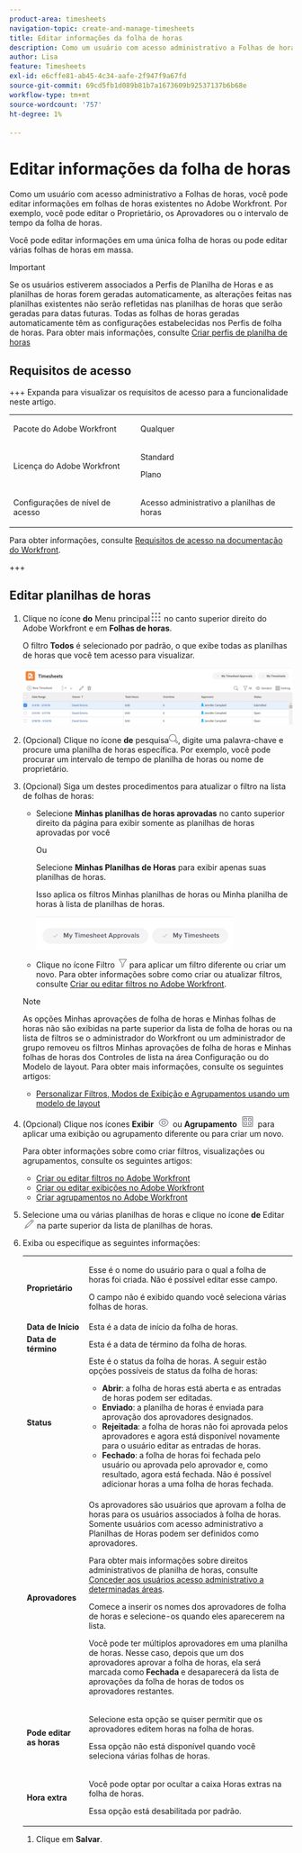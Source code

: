 ```yaml
---
product-area: timesheets
navigation-topic: create-and-manage-timesheets
title: Editar informações da folha de horas
description: Como um usuário com acesso administrativo a Folhas de horas, você pode editar informações em folhas de horas existentes no Adobe Workfront. Por exemplo, você pode editar o Proprietário, os Aprovadores ou o intervalo de tempo da folha de horas.
author: Lisa
feature: Timesheets
exl-id: e6cffe81-ab45-4c34-aafe-2f947f9a67fd
source-git-commit: 69cd5fb1d089b81b7a1673609b92537137b6b68e
workflow-type: tm+mt
source-wordcount: '757'
ht-degree: 1%

---
```


# Editar informações da folha de horas

Como um usuário com acesso administrativo a Folhas de horas, você pode editar informações em folhas de horas existentes no Adobe Workfront. Por exemplo, você pode editar o Proprietário, os Aprovadores ou o intervalo de tempo da folha de horas.

Você pode editar informações em uma única folha de horas ou pode editar várias folhas de horas em massa.

>[!IMPORTANT]
>
>Se os usuários estiverem associados a Perfis de Planilha de Horas e as planilhas de horas forem geradas automaticamente, as alterações feitas nas planilhas existentes não serão refletidas nas planilhas de horas que serão geradas para datas futuras. Todas as folhas de horas geradas automaticamente têm as configurações estabelecidas nos Perfis de folha de horas. Para obter mais informações, consulte [Criar perfis de planilha de horas](../create-and-manage-timesheets/create-timesheet-profiles.md)

## Requisitos de acesso

+++ Expanda para visualizar os requisitos de acesso para a funcionalidade neste artigo.

<table style="table-layout:auto">
 <col> 
 <col>
 <tbody> 
  <tr> 
   <td>Pacote do Adobe Workfront</td> 
   <td><p>Qualquer</p></td> 
  </tr> 
  <tr> 
   <td>Licença do Adobe Workfront</td> 
   <td>
   <p>Standard</p>
   <p>Plano</p></td>
  </tr> 
  <tr> 
   <td>Configurações de nível de acesso</td> 
   <td><p>Acesso administrativo a planilhas de horas</p> </td> 
  </tr> 
 </tbody> 
</table>

Para obter informações, consulte [Requisitos de acesso na documentação do Workfront](/help/quicksilver/administration-and-setup/add-users/access-levels-and-object-permissions/access-level-requirements-in-documentation.md).

+++

## Editar planilhas de horas

1. Clique no ícone **do** Menu principal![](assets/main-menu-icon.png) no canto superior direito do Adobe Workfront e em **Folhas de horas**.

   O filtro **Todos** é selecionado por padrão, o que exibe todas as planilhas de horas que você tem acesso para visualizar.

   ![](assets/timesheet-list-one-timesheet-selected-nwe-350x70.png)

1. (Opcional) Clique no ícone **de** pesquisa![](assets/search-icon.png), digite uma palavra-chave e procure uma planilha de horas específica. Por exemplo, você pode procurar um intervalo de tempo de planilha de horas ou nome de proprietário.

1. (Opcional) Siga um destes procedimentos para atualizar o filtro na lista de folhas de horas:

   * Selecione **Minhas planilhas de horas aprovadas** no canto superior direito da página para exibir somente as planilhas de horas aprovadas por você

     Ou

     Selecione **Minhas Planilhas de Horas** para exibir apenas suas planilhas de horas.

     Isso aplica os filtros Minhas planilhas de horas ou Minha planilha de horas à lista de planilhas de horas.

     ![](assets/my-timesheet-approvals-my-timesheets-pills-on-timesheets-list-nwe-350x58.png)

   * Clique no ícone Filtro ![](assets/filter-nwepng.png) para aplicar um filtro diferente ou criar um novo. Para obter informações sobre como criar ou atualizar filtros, consulte [Criar ou editar filtros no Adobe Workfront](../../reports-and-dashboards/reports/reporting-elements/create-filters.md).

   >[!NOTE]
   >
   >As opções Minhas aprovações de folha de horas e Minhas folhas de horas não são exibidas na parte superior da lista de folha de horas ou na lista de filtros se o administrador do Workfront ou um administrador de grupo removeu os filtros Minhas aprovações de folha de horas e Minhas folhas de horas dos Controles de lista na área Configuração ou do Modelo de layout. Para obter mais informações, consulte os seguintes artigos:
   >
   >   
   >   
   >   * [Personalizar Filtros, Modos de Exibição e Agrupamentos usando um modelo de layout](../../administration-and-setup/customize-workfront/use-layout-templates/customize-fvg-list-controls-layout-template.md)
   >   
   >

1. (Opcional) Clique nos ícones **Exibir** ![](assets/view-icon.png) ou **Agrupamento** ![](assets/grouping.png) para aplicar uma exibição ou agrupamento diferente ou para criar um novo.

   Para obter informações sobre como criar filtros, visualizações ou agrupamentos, consulte os seguintes artigos:

   * [Criar ou editar filtros no Adobe Workfront](../../reports-and-dashboards/reports/reporting-elements/create-filters.md)
   * [Criar ou editar exibições no Adobe Workfront](../../reports-and-dashboards/reports/reporting-elements/create-edit-views.md)
   * [Criar agrupamentos no Adobe Workfront](../../reports-and-dashboards/reports/reporting-elements/create-groupings.md)

1. Selecione uma ou várias planilhas de horas e clique no ícone **de** Editar![](assets/edit-icon.png) na parte superior da lista de planilhas de horas.
1. Exiba ou especifique as seguintes informações:

   <table style="table-layout:auto"> 
    <col> 
    <col> 
    <tbody> 
     <tr> 
      <td role="rowheader"><strong>Proprietário</strong> </td> 
      <td> <p>Esse é o nome do usuário para o qual a folha de horas foi criada. Não é possível editar esse campo. </p> <p>O campo não é exibido quando você seleciona várias folhas de horas. </p> </td> 
     </tr> 
     <tr> 
      <td role="rowheader"><strong>Data de Início</strong> </td> 
      <td>Esta é a data de início da folha de horas.</td> 
     </tr> 
     <tr> 
      <td role="rowheader"><strong>Data de término</strong> </td> 
      <td> Esta é a data de término da folha de horas.</td> 
     </tr>
<tr> 
      <td role="rowheader"><strong>Status</strong> </td> 
      <td> Este é o status da folha de horas.
      A seguir estão opções possíveis de status da folha de horas: 
      <ul><li><b>Abrir</b>: a folha de horas está aberta e as entradas de horas podem ser editadas.</li>
      <li><b>Enviado</b>: a planilha de horas é enviada para aprovação dos aprovadores designados.</li>
      <li><b>Rejeitada</b>: a folha de horas não foi aprovada pelos aprovadores e agora está disponível novamente para o usuário editar as entradas de horas.</li>
      <li><b>Fechado</b>: a folha de horas foi fechada pelo usuário ou aprovada pelo aprovador e, como resultado, agora está fechada. Não é possível adicionar horas a uma folha de horas fechada.</li>
   </td> 
     </tr> 
     <tr> 
      <td role="rowheader"><strong>Aprovadores</strong> </td> 
      <td> <p>Os aprovadores são usuários que aprovam a folha de horas para os usuários associados à folha de horas. Somente usuários com acesso administrativo a Planilhas de Horas podem ser definidos como aprovadores. </p> <p>Para obter mais informações sobre direitos administrativos de planilha de horas, consulte <a href="../../administration-and-setup/add-users/configure-and-grant-access/grant-users-admin-access-certain-areas.md" class="MCXref xref">Conceder aos usuários acesso administrativo a determinadas áreas</a>.</p> <p>Comece a inserir os nomes dos aprovadores de folha de horas e selecione-os quando eles aparecerem na lista.</p> <p>Você pode ter múltiplos aprovadores em uma planilha de horas. Nesse caso, depois que um dos aprovadores aprovar a folha de horas, ela será marcada como <strong>Fechada</strong> e desaparecerá da lista de aprovações da folha de horas de todos os aprovadores restantes.</p> </td> 
     </tr> 
     <tr> 
      <td role="rowheader"><strong>Pode editar as horas</strong> </td> 
      <td> <p>Selecione esta opção se quiser permitir que os aprovadores editem horas na folha de horas.</p> <p>Essa opção não está disponível quando você seleciona várias folhas de horas. </p> </td> 
     </tr> 
     <tr data-mc-conditions=""> 
      <td role="rowheader"><span style="font-weight: bold;">Hora extra</span> </td> 
      <td> <p>Você pode optar por ocultar a caixa Horas extras na folha de horas.</p> <p>Essa opção está desabilitada por padrão.</p> </td> 
     </tr> 
    </tbody> 
   </table>

1. Clique em **Salvar**.
